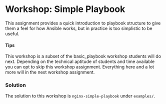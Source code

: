 # Workshop: Simple Playbook

This assignment provides a quick introduction to playbook structure to give them a feel for how Ansible works, but in practice is too simplistic to be useful. 

#### Tips

This workshop is a subset of the basic_playbook workshop students will do next.  Depending on the technical aptitude of students and time available you can opt to skip this workshop assignment. Everything here and a lot more will in the next workshop assignment.

### Solution

The solution to this workshop is `nginx-simple-playbook` under `examples/`. 

